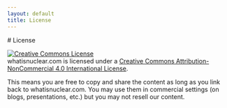 ```yaml
---
layout: default
title: License
---
```

<div class="row">
<div class="col-md-8" markdown="1">
# License

<a rel="license" href="http://creativecommons.org/licenses/by-nc/4.0/"><img alt="Creative Commons License" style="border-width:0" src="https://licensebuttons.net/l/by-nc/4.0/88x31.png" /></a><br /><span xmlns:dct="http://purl.org/dc/terms/" property="dct:title">whatisnuclear.com</span> is licensed under a <a rel="license" href="https://creativecommons.org/licenses/by-nc/4.0/">Creative Commons Attribution-NonCommercial 4.0 International License</a>.

This means you are free to copy and share the content as long as you link back
to whatisnuclear.com. You may use them in commercial settings (on blogs,
presentations, etc.) but you may not resell our content. 

</div>
</div>
